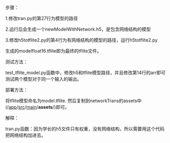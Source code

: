步骤：

1.修改tran.py的第27行为模型的路径

2.运行后会生成一个newModelWithNetwork.h5，是包含网络结构的模型

3.修改h5totflite2.py的第4行为有网络结构的模型的路径，运行h5totflite2.py

生成的modelfloat16.tflite即为最终的tflite文件。





测试方法：

test_tflite_model.py函数中，修改h5和tflite模型路径，并且修改第14行的arr即可测试两个模型对于同一个输入的输出。



部署方法：

将tflite模型命名为model.tflite. 然后复制到networkTrans的assets中(/[app](https://github.com/blue-vegetable/neural-networks-based-governor-for-android/tree/main/app)/[src](https://github.com/blue-vegetable/neural-networks-based-governor-for-android/tree/main/app/src)/[main](https://github.com/blue-vegetable/neural-networks-based-governor-for-android/tree/main/app/src/main)/**assets**/)即可。



解释：

tran.py函数：因为学长的h5文件只有权重，没有网络结构，所以需要用这个代码把网络结构加进去。


